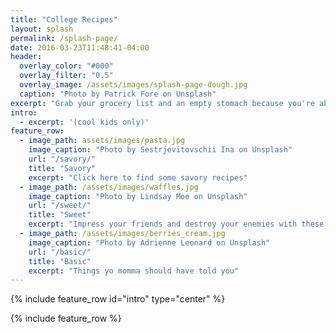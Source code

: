```yaml
---
title: "College Recipes"
layout: splash
permalink: /splash-page/
date: 2016-03-23T11:48:41-04:00
header:
  overlay_color: "#000"
  overlay_filter: "0.5"
  overlay_image: /assets/images/splash-page-dough.jpg
  caption: "Photo by Patrick Fore on Unsplash"
excerpt: "Grab your grocery list and an empty stomach because you're about to explore something cooler than the top 10 bread varieties or which pasta garnish you are"
intro: 
  - excerpt: '(cool kids only)'
feature_row:
  - image_path: assets/images/pasta.jpg
    image_caption: "Photo by Sestrjevitovschii Ina on Unsplash"
    url: "/savory/"
    title: "Savory"
    excerpt: "Click here to find some savory recipes"
  - image_path: /assets/images/waffles.jpg
    image_caption: "Photo by Lindsay Moe on Unsplash"
    url: "/sweet/"
    title: "Sweet"
    excerpt: "Impress your friends and destroy your enemies with these sweet units"
  - image_path: /assets/images/berries_cream.jpg
    image_caption: "Photo by Adrienne Leonard on Unsplash"
    url: "/basic/"
    title: "Basic"
    excerpt: "Things yo momma should have told you"
---
```


{% include feature_row id="intro" type="center" %}

{% include feature_row %}
